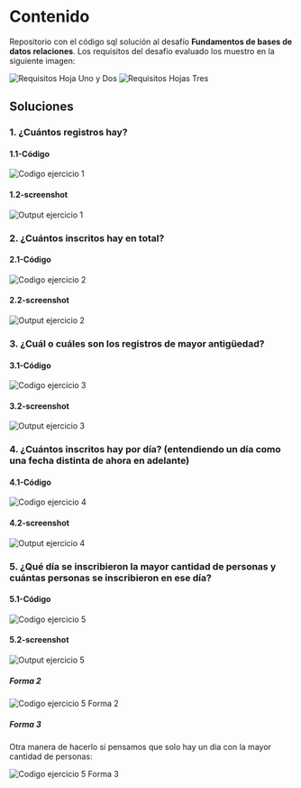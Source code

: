 # Contenido

Repositorio con el código sql solución al desafío **Fundamentos de bases de datos relaciones**. Los requisitos del desafío evaluado los muestro en la siguiente imagen:

![Requisitos Hoja Uno y Dos](./screenshots/requisitos_uno_dos.jpg)
![Requisitos Hojas Tres](./screenshots/requisitos_tres.webp)

## Soluciones 

### 1. ¿Cuántos registros hay?

#### 1.1-Código

![Codigo ejercicio 1](./screenshots/solucion_ejercicio_1.png)

#### 1.2-screenshot

![Output ejercicio 1](./screenshots/output_ejercicios_uno.jpg)

### 2. ¿Cuántos inscritos hay en total?

#### 2.1-Código

![Codigo ejercicio 2](./screenshots/solucion_ejercicio_2.png)

#### 2.2-screenshot

![Output ejercicio 2](./screenshots/output_ejercicios_dos.jpg)

### 3. ¿Cuál o cuáles son los registros de mayor antigüedad?

#### 3.1-Código

![Codigo ejercicio 3](./screenshots/solucion_ejercicio_3.png)

#### 3.2-screenshot

![Output ejercicio 3](./screenshots/output_ejercicios_tres.jpg)

### 4. ¿Cuántos inscritos hay por día? (entendiendo un día como una fecha distinta de ahora en adelante)

#### 4.1-Código

![Codigo ejercicio 4](./screenshots/solucion_ejercicio_4.png)

#### 4.2-screenshot

![Output ejercicio 4](./screenshots/output_ejercicios_cuatro.jpg)

### 5. ¿Qué día se inscribieron la mayor cantidad de personas y cuántas personas se inscribieron en ese día?

#### 5.1-Código

![Codigo ejercicio 5](./screenshots/solucion_ejercicio_5.png)

#### 5.2-screenshot

![Output ejercicio 5](./screenshots/output_ejercicios_cinco.jpg)

##### Forma 2

![Codigo ejercicio 5 Forma 2](./screenshots/solucion_ejercicio_5_forma_2.png)

##### Forma 3

Otra manera de hacerlo si pensamos que solo hay un dia con la mayor cantidad de personas:

![Codigo ejercicio 5 Forma 3](./screenshots/solucion_ejercicio_5_forma_3.png)
